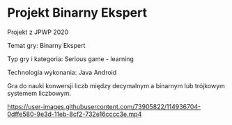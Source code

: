 # Projekt Binarny Ekspert
Projekt z JPWP 2020

Temat gry: Binarny Ekspert

Typ gry i kategoria: Serious game - learning

Technologia wykonania: Java Android

Gra do nauki konwersji liczb między decymalnym a binarnym lub trójkowym systemem liczbowym.


https://user-images.githubusercontent.com/73905822/114936704-0dffe580-9e3d-11eb-8cf2-732e16cccc3e.mp4

